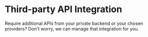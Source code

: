 # Third-party API Integration

Require additional APIs from your private backend or your chosen providers? Don't worry, we can manage that integration for you.
